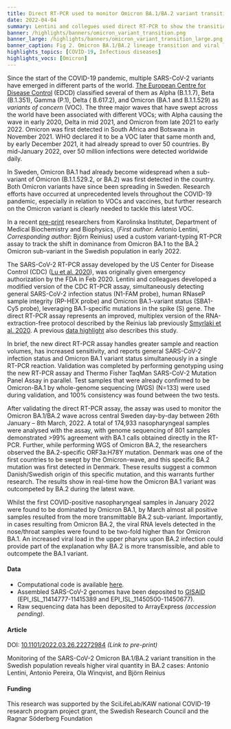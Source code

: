 ```yaml
---
title: Direct RT-PCR used to monitor Omicron BA.1/BA.2 variant transition in Sweden
date: 2022-04-04
summary: Lentini and collegues used direct RT-PCR to show the transition from Omicron BA.1 to sub-variant BA.2 in Sweden Jan-March 2022. New Preprint from Reinius lab which shares data and code.
banner: /highlights/banners/omicron_variant_transition.png
banner_large: /highlights/banners/omicron_variant_transition_large.png
banner_caption: Fig 2. Omicron BA.1/BA.2 lineage transition and viral load in Swedish COVID-19 cases, from Lentini et al. (2022)
highlights_topics: [COVID-19, Infectious diseases]
highlights_vocs: [Omicron]
---
```


Since the start of the COVID-19 pandemic, multiple SARS-CoV-2 variants have emerged in different parts of the world. [The European Centre for Disease Control](https://www.ecdc.europa.eu/en) (EDCD) classified several of them as Alpha (B.1.1.7), Beta (B.1.351), Gamma (P.1), Delta ( B.617.2), and Omicron (BA.1 and B.1.1.529) as *variants of concern* (VOC). The three major waves that have swept across the world have been associated with different VOCs; with Alpha causing the wave in early 2020, Delta in mid 2021, and Omicron from late 2021 to early 2022. Omicron was first detected in South Africa and Botswana in November 2021. WHO declared it to be a VOC later that same month and, by early December 2021, it had already spread to over 50 countries. By mid-January 2022, over 50 million infections were detected worldwide daily.

In Sweden, Omicron BA.1 had already become widespread when a sub-variant of Omicron (B.1.1.529.2, or BA.2) was first detected in the country. Both Omicron variants have since been spreading in Sweden. Research efforts have occurred at unprecedented levels throughout the COVID-19 pandemic, especially in relation to VOCs and vaccines, but further research on the Omicron variant is clearly needed to tackle this latest VOC.

In a recent [pre-print](https://doi.org/10.1101/2022.03.26.22272984) researchers from Karolinska Institutet, Department of Medical Biochemistry and Biophysics, (*First author*: Antonio Lentini, *Corresponding author*: Björn Reinius) used a custom variant-typing RT-PCR assay to track the shift in dominance from Omicron BA.1 to the BA.2 Omicron sub-variant in the Swedish population in early 2022.

The SARS-CoV-2 RT-PCR assay developed by the US Center for Disease Control (CDC) ([Lu et al. 2020](https://doi.org/10.3201/eid2608.201246)), was originally given emergency authorization by the FDA in Feb 2020. Lentini and colleagues developed a modified version of the CDC RT-PCR assay, simultaneously detecting general SARS-CoV-2 infection status (N1-FAM probe), human RNaseP sample integrity (RP-HEX probe) and Omicron BA.1-variant status (SBA1-Cy5 probe), leveraging BA.1-specific mutations in the spike (S) gene. The direct RT-PCR assay represents an improved, multiplex version of the RNA-extraction-free protocol described by the Reinius lab previously [Smyrlaki et al. 2020](https://doi.org/10.1038/s41467-020-18611-5). A previous [data highlight](https://covid19dataportal.se/highlights/rna_extraction_free_rt_pcr/) also describes this study.

In brief, the new direct RT-PCR assay handles greater sample and reaction volumes, has increased sensitivity, and reports general SARS-CoV-2 infection status and Omicron BA.1 variant status simultaneously in a single RT-PCR reaction. Validation was completed by performing genotyping using the new RT-PCR assay and Thermo Fisher TaqMan SARS-CoV-2 Mutation Panel Assay in parallel. Test samples that were already confirmed to be Omicron-BA.1 by whole-genome sequencing (WGS) (N=133) were used during validation, and 100% consistency was found between the two tests.

After validating the direct RT-PCR assay, the assay was used to monitor the Omicron BA.1/BA.2 wave across central Sweden day-by-day between 26th January – 8th March, 2022. A total of 174,933 nasopharyngeal samples were analysed with the assay, with genome sequencing of 801 samples demonstrated >99% agreement with BA.1 calls obtained directly in the RT-PCR. Further, while performing WGS of Omicron BA.2, the researchers observed the BA.2-specific ORF3a:H78Y mutation. Denmark was one of the first countries to be swept by the Omicron-wave, and this specific BA.2 mutation was first detected in Denmark. These results suggest a common Danish/Swedish origin of this specific mutation, and this warrants further research. The results show in real-time how the Omicron BA.1 variant was outcompeted by BA.2 during the latest wave.

Whilst the first COVID-positive nasopharyngeal samples in January 2022 were found to be dominated by Omicron BA.1, by March almost all positive samples resulted from the more transmittable BA.2 sub-variant. Importantly, in cases resulting from Omicron BA.2, the viral RNA levels detected in the nose/throat samples were found to be two-fold higher than for Omicron BA.1. An increased viral load in the upper pharynx upon BA.2 infection could provide part of the explanation why BA.2 is more transmissible, and able to outcompete the BA.1 variant.

#### Data

* Computational code is available [here](https://github.com/reiniuslab/OmicronWaves/).
* Assembled SARS-CoV-2 genomes have been deposited to [GISAID](https://gisaid.org) (EPI_ISL_11414777-11415389 and EPI_ISL_11450500-11450677).
* Raw sequencing data has been deposited to ArrayExpress *(accession pending)*.

#### Article

DOI: [10.1101/2022.03.26.22272984](https://doi.org/10.1101/2022.03.26.22272984) *(Link to pre-print)*

Monitoring of the SARS-CoV-2 Omicron BA.1/BA.2 variant transition in the Swedish population reveals higher viral quantity in BA.2 cases: Antonio Lentini, Antonio Pereira, Ola Winqvist, and Björn Reinius

#### Funding

This research was supported by the SciLifeLab/KAW national COVID-19 research program project grant, the Swedish Research Council and the Ragnar Söderberg Foundation
